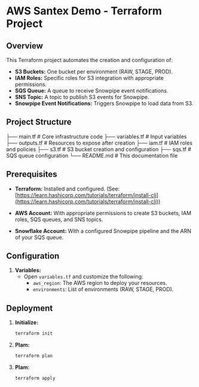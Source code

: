 # AWS Santex Demo - Terraform Project

## Overview

This Terraform project automates the creation and configuration of:

- **S3 Buckets:** One bucket per environment (RAW, STAGE, PROD).
- **IAM Roles:** Specific roles for S3 integration with appropriate permissions.
- **SQS Queue:** A queue to receive Snowpipe event notifications.
- **SNS Topic:** A topic to publish S3 events for Snowpipe.
- **Snowpipe Event Notifications:** Triggers Snowpipe to load data from S3.

## Project Structure

├── main.tf          # Core infrastructure code
├── variables.tf     # Input variables
├── outputs.tf       # Resources to expose after creation
├── iam.tf           # IAM roles and policies
├── s3.tf            # S3 bucket creation and configuration
├── sqs.tf           # SQS queue configuration
└── README.md        # This documentation file

## Prerequisites

- **Terraform:** Installed and configured. (See: [https://learn.hashicorp.com/tutorials/terraform/install-cli](https://learn.hashicorp.com/tutorials/terraform/install-cli))   

- **AWS Account:** With appropriate permissions to create S3 buckets, IAM roles, SQS queues, and SNS topics.
- **Snowflake Account:** With a configured Snowpipe pipeline and the ARN of your SQS queue.

## Configuration

1. **Variables:**
   - Open `variables.tf` and customize the following:
     - `aws_region`: The AWS region to deploy your resources.
     - `environments`: List of environments (RAW, STAGE, PROD).

## Deployment

1. **Initialize:**
   ```bash
   terraform init

2. **Plam:**
   ```bash
   terraform plan

3. **Plam:**
   ```bash
   terraform apply
